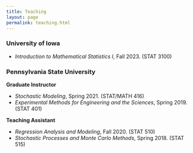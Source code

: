 ```yaml
---
title: Teaching
layout: page
permalink: teaching.html
---
```


### University of Iowa

- *Introduction to Mathematical Statistics I*, Fall 2023. (STAT 3100)

### Pennsylvania State University

**Graduate Instructor**

- *Stochastic Modeling*, Spring 2021. (STAT/MATH 416)
- *Experimental Methods for Engineering and the Sciences*, Spring 2019. (STAT 401)

**Teaching Assistant**
- *Regression Analysis and Modeling*, Fall 2020. (STAT 510)
- *Stochastic Processes and Monte Carlo Methods*, Spring 2018. (STAT 515)